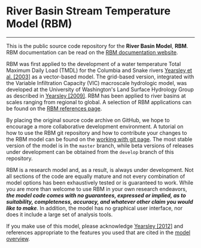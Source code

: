 # River Basin Stream Temperature Model (RBM)

----------

This is the public source code repository for the **River Basin Model**, **RBM**. RBM documentation can be read on the 
[RBM documentation website](http://rbm.readthedocs.org).

RBM was first applied to the development of a water temperature Total Maximum Daily Load (TMDL) for the Columbia 
and Snake rivers [Yearsley et al. [2003]](http://www.hydro.washington.edu/Lettenmaier/Models/RBM/publications/Columbia_River_Heat.pdf)
 as a vector-based model. The grid-based version, integrated with the Variable Infiltration Capacity (VIC) macroscale hydrologic model, was developed at the University
of Washington's Land Surface Hydrology Group as described in  [Yearsley [2009]](http://dx.doi.org/10.1029/2008WR007629). 
RBM has been applied to river basins at scales ranging from regional to global. A selection of RBM applications can be 
found on the [RBM references page](http://rbm.readthedocs.org/en/latest/Documentation/References/).


By placing the original source code archive on GitHub, we hope to encourage a more collaborative development environment. 
A tutorial on how to use the RBM git repository and how to contribute your changes to the RBM model can be found on the 
[working with git page](http://rbm.readthedocs.org/en/latest/Development/working-with-git/). The most stable version of 
the model is in the `master` branch, while beta versions of releases under development can be obtained from the 
`develop` branch of this repository.

RBM is a research model and, as a result, is always under development. Not all sections of the code are equally mature and 
not every combination of model options has been exhaustively tested or is guaranteed to work. While you are more than 
welcome to use RBM in your own research endeavors, _**the model code comes with no guarantees, expressed or implied, 
as to suitability, completeness, accuracy, and whatever other claim you would like to make**_. In addition, the model 
has no graphical user interface, nor does it include a large set of analysis tools.

If you make use of this model, please acknowledge [Yearsley [2012]](http://dx.doi.org/10.1029/2011WR011515) and references 
appropriate to the features you used that are cited in the [model overview](http://rbm.readthedocs.org/en/latest/Overview/ModelOverview/).
